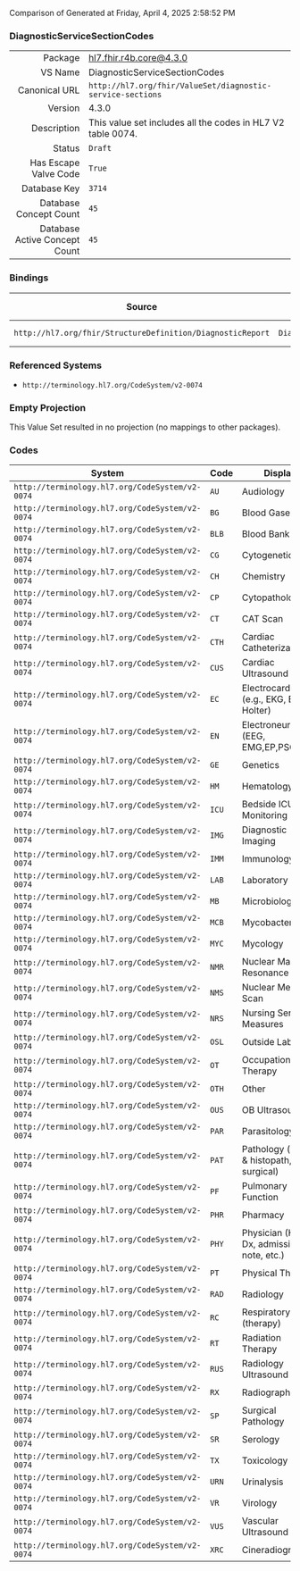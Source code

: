 Comparison of 
Generated at Friday, April 4, 2025 2:58:52 PM

### DiagnosticServiceSectionCodes

|      |     |
| ---: | --- |
| Package | hl7.fhir.r4b.core@4.3.0 |
| VS Name | DiagnosticServiceSectionCodes |
| Canonical URL | `http://hl7.org/fhir/ValueSet/diagnostic-service-sections` |
| Version | 4.3.0 |
| Description | This value set includes all the codes in HL7 V2 table 0074. |
| Status | `Draft` |
| Has Escape Valve Code | `True` |
| Database Key | `3714` |
| Database Concept Count | `45` |
| Database Active Concept Count | `45` |
### Bindings

| Source | Element | Binding | Strength | Element Short |
| ------ | ------- | ------- | -------- | ------------- |
| `http://hl7.org/fhir/StructureDefinition/DiagnosticReport` | `DiagnosticReport.category` | `http://hl7.org/fhir/ValueSet/diagnostic-service-sections` | `Example` | Service category |

### Referenced Systems

* `http://terminology.hl7.org/CodeSystem/v2-0074`
### Empty Projection

This Value Set resulted in no projection (no mappings to other packages).

### Codes

| System | Code | Display |
| ------ | ---- | ------- |
| `http://terminology.hl7.org/CodeSystem/v2-0074` | `AU` | Audiology |
| `http://terminology.hl7.org/CodeSystem/v2-0074` | `BG` | Blood Gases |
| `http://terminology.hl7.org/CodeSystem/v2-0074` | `BLB` | Blood Bank |
| `http://terminology.hl7.org/CodeSystem/v2-0074` | `CG` | Cytogenetics |
| `http://terminology.hl7.org/CodeSystem/v2-0074` | `CH` | Chemistry |
| `http://terminology.hl7.org/CodeSystem/v2-0074` | `CP` | Cytopathology |
| `http://terminology.hl7.org/CodeSystem/v2-0074` | `CT` | CAT Scan |
| `http://terminology.hl7.org/CodeSystem/v2-0074` | `CTH` | Cardiac Catheterization |
| `http://terminology.hl7.org/CodeSystem/v2-0074` | `CUS` | Cardiac Ultrasound |
| `http://terminology.hl7.org/CodeSystem/v2-0074` | `EC` | Electrocardiac (e.g., EKG,  EEC, Holter) |
| `http://terminology.hl7.org/CodeSystem/v2-0074` | `EN` | Electroneuro (EEG, EMG,EP,PSG) |
| `http://terminology.hl7.org/CodeSystem/v2-0074` | `GE` | Genetics |
| `http://terminology.hl7.org/CodeSystem/v2-0074` | `HM` | Hematology |
| `http://terminology.hl7.org/CodeSystem/v2-0074` | `ICU` | Bedside ICU Monitoring |
| `http://terminology.hl7.org/CodeSystem/v2-0074` | `IMG` | Diagnostic Imaging |
| `http://terminology.hl7.org/CodeSystem/v2-0074` | `IMM` | Immunology |
| `http://terminology.hl7.org/CodeSystem/v2-0074` | `LAB` | Laboratory |
| `http://terminology.hl7.org/CodeSystem/v2-0074` | `MB` | Microbiology |
| `http://terminology.hl7.org/CodeSystem/v2-0074` | `MCB` | Mycobacteriology |
| `http://terminology.hl7.org/CodeSystem/v2-0074` | `MYC` | Mycology |
| `http://terminology.hl7.org/CodeSystem/v2-0074` | `NMR` | Nuclear Magnetic Resonance |
| `http://terminology.hl7.org/CodeSystem/v2-0074` | `NMS` | Nuclear Medicine Scan |
| `http://terminology.hl7.org/CodeSystem/v2-0074` | `NRS` | Nursing Service Measures |
| `http://terminology.hl7.org/CodeSystem/v2-0074` | `OSL` | Outside Lab |
| `http://terminology.hl7.org/CodeSystem/v2-0074` | `OT` | Occupational Therapy |
| `http://terminology.hl7.org/CodeSystem/v2-0074` | `OTH` | Other |
| `http://terminology.hl7.org/CodeSystem/v2-0074` | `OUS` | OB Ultrasound |
| `http://terminology.hl7.org/CodeSystem/v2-0074` | `PAR` | Parasitology |
| `http://terminology.hl7.org/CodeSystem/v2-0074` | `PAT` | Pathology (gross & histopath, not surgical) |
| `http://terminology.hl7.org/CodeSystem/v2-0074` | `PF` | Pulmonary Function |
| `http://terminology.hl7.org/CodeSystem/v2-0074` | `PHR` | Pharmacy |
| `http://terminology.hl7.org/CodeSystem/v2-0074` | `PHY` | Physician (Hx. Dx, admission note, etc.) |
| `http://terminology.hl7.org/CodeSystem/v2-0074` | `PT` | Physical Therapy |
| `http://terminology.hl7.org/CodeSystem/v2-0074` | `RAD` | Radiology |
| `http://terminology.hl7.org/CodeSystem/v2-0074` | `RC` | Respiratory Care (therapy) |
| `http://terminology.hl7.org/CodeSystem/v2-0074` | `RT` | Radiation Therapy |
| `http://terminology.hl7.org/CodeSystem/v2-0074` | `RUS` | Radiology Ultrasound |
| `http://terminology.hl7.org/CodeSystem/v2-0074` | `RX` | Radiograph |
| `http://terminology.hl7.org/CodeSystem/v2-0074` | `SP` | Surgical Pathology |
| `http://terminology.hl7.org/CodeSystem/v2-0074` | `SR` | Serology |
| `http://terminology.hl7.org/CodeSystem/v2-0074` | `TX` | Toxicology |
| `http://terminology.hl7.org/CodeSystem/v2-0074` | `URN` | Urinalysis |
| `http://terminology.hl7.org/CodeSystem/v2-0074` | `VR` | Virology |
| `http://terminology.hl7.org/CodeSystem/v2-0074` | `VUS` | Vascular Ultrasound |
| `http://terminology.hl7.org/CodeSystem/v2-0074` | `XRC` | Cineradiograph |

